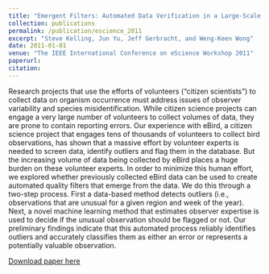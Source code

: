 ```yaml
---
title: "Emergent Filters: Automated Data Verification in a Large-Scale Citizen Science Project."
collection: publications
permalink: /publication/escience_2011
excerpt: "Steve Kelling, Jun Yu, Jeff Gerbracht, and Weng-Keen Wong"
date: 2011-01-01
venue: "The IEEE International Conference on eScience Workshop 2011"
paperurl:
citation:
---
```

Research projects that use the efforts of volunteers (“citizen scientists”) to collect data on organism occurrence must address issues of observer variability and species misidentification. While citizen science projects can engage a very large number of volunteers to collect volumes of data, they are prone to contain reporting errors. Our experience with eBird, a citizen science project that engages tens of thousands of volunteers to collect bird observations, has shown that a massive effort by volunteer experts is needed to screen data, identify outliers and flag them in the database. But the increasing volume of data being collected by eBird places a huge burden on these volunteer experts. In order to minimize this human effort, we explored whether previously collected eBird data can be used to create automated quality filters that emerge from the data. We do this through a two-step process. First a data-based method detects outliers (i.e., observations that are unusual for a given region and week of the year). Next, a novel machine learning method that estimates observer expertise is used to decide if the unusual observation should be flagged or not. Our preliminary findings indicate that this automated process reliably identifies outliers and accurately classifies them as either an error or represents a potentially valuable observation.

[Download paper here](https://github.com/zariable/zariable.github.io/blob/master/files/escience_2011.pdf)